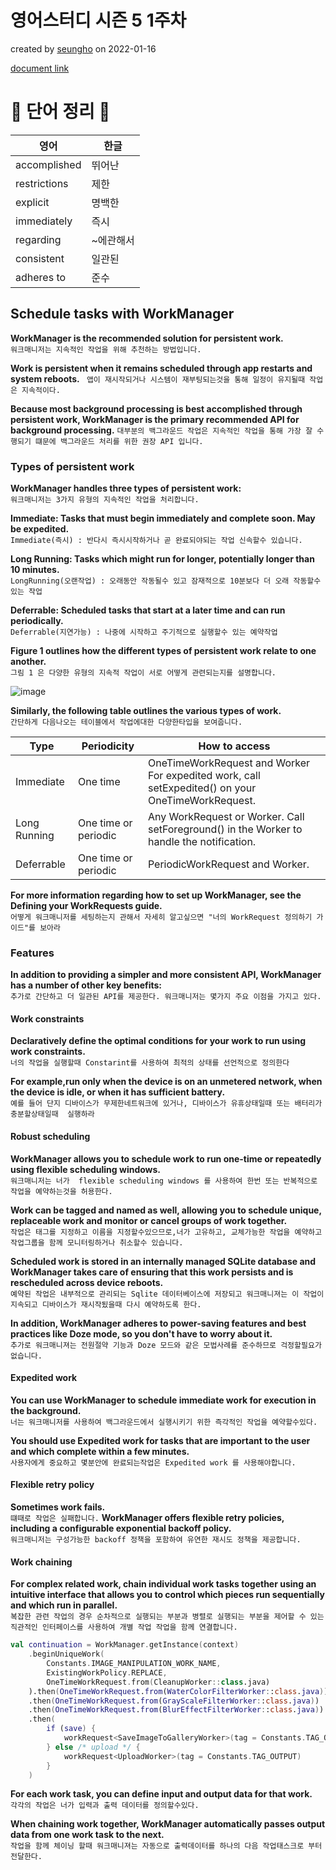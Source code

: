 # 영어스터디 시즌 5 1주차

created by [seungho](https://github.com/devaspirant0510) on 2022-01-16

[document link](https://developer.android.com/topic/libraries/architecture/workmanager)

# 📗 단어 정리 📘

|영어|한글|
|----|----|
|accomplished|뛰어난|
|restrictions|제한|
|explicit|명백한|
|immediately|즉시|
|regarding |~에관해서|
|consistent|일관된|
|adheres to|준수|

## Schedule tasks with WorkManager

__WorkManager is the recommended solution for persistent work.__  
`워크매니저는 지속적인 작업을 위해 추천하는 방법입니다.`

__Work is persistent when it remains scheduled through app restarts and system reboots.__
` 앱이 재시작되거나 시스템이 재부팅되는것을 통해 일정이 유지될때 작업은 지속적이다.`

__Because most background processing is best accomplished through persistent work, WorkManager is the primary
recommended API for background processing.__
`대부분의 백그라운드 작업은 지속적인 작업을 통해 가장 잘 수행되기 떄문에 백그라운드 처리를 위한 권장 API 입니다.`

### Types of persistent work

__WorkManager handles three types of persistent work:__  
`워크매니저는 3가지 유형의 지속적인 작업을 처리합니다.`

__Immediate: Tasks that must begin immediately and complete soon. May be expedited.__  
`Immediate(즉시) : 반다시 즉시시작하거나 곧 완료되야되는 작업 신속할수 있습니다.`

__Long Running: Tasks which might run for longer, potentially longer than 10 minutes.__  
`LongRunning(오랜작업) : 오래동안 작동될수 있고 잠재적으로 10분보다 더 오래 작동할수 있는 작업`

__Deferrable: Scheduled tasks that start at a later time and can run periodically.__  
`Deferrable(지연가능) : 나중에 시작하고 주기적으로 실행할수 있는 예약작업 `

__Figure 1 outlines how the different types of persistent work relate to one another.__  
`그림 1 은 다양한 유형의 지속적 작업이 서로 어떻게 관련되는지를 설명합니다.`

![image](https://developer.android.com/images/guide/background/workmanager_main.svg)

__Similarly, the following table outlines the various types of work.__  
`간단하게 다음나오는 테이블에서 작업에대한 다양한타입을 보여줍니다.`

|Type|Periodicity|How to access|
|-----|-----|-----|
|Immediate|One time|OneTimeWorkRequest and Worker For expedited work, call setExpedited() on your OneTimeWorkRequest.|
|Long Running|One time or periodic|Any WorkRequest or Worker. Call setForeground() in the Worker to handle the notification.|
|Deferrable    |One time or periodic    |PeriodicWorkRequest and Worker.|

__For more information regarding how to set up WorkManager, see the Defining your WorkRequests guide.__  
`어떻게 워크매니저를 세팅하는지 관해서 자세히 알고싶으면 "너의 WorkRequest 정의하기 가이드"를 보아라`

### Features

__In addition to providing a simpler and more consistent API, WorkManager has a number of other key benefits:__  
`추가로 간단하고 더 일관된 API를 제공한다. 워크매니저는 몇가지 주요 이점을 가지고 있다.`

#### Work constraints

__Declaratively define the optimal conditions for your work to run using work constraints.__   
`너의 작업을 실행할때 Constarint를 사용하여 최적의 상태를 선언적으로 정의한다`

__For example,run only when the device is on an unmetered network, when the device is idle, or when it has sufficient
battery.__   
`예를 들어 단지 디바이스가 무제한네트워크에 있거나, 디바이스가 유휴상태일때 또는 배터리가 충분할상태일때  실행하라`

#### Robust scheduling

__WorkManager allows you to schedule work to run one-time or repeatedly using flexible scheduling windows.__   
`워크매니저는 너가  flexible scheduling windows 를 사용하여 한번 또는 반복적으로 작업을 예약하는것을 허용한다.`  

__Work can be tagged and named as well, allowing you to schedule unique, replaceable work and monitor or cancel groups of work
together.__   
`작업은 태그를 지정하고 이름을 지정할수있으므로,너가 고유하고, 교체가능한 작업을 예약하고 작업그룹을 함께 모니터링하거나 취소할수 있습니다.`

__Scheduled work is stored in an internally managed SQLite database and WorkManager takes care of ensuring that this work
persists and is rescheduled across device reboots.__   
`예약된 작업은 내부적으로 관리되는 Sqlite 데이터베이스에 저장되고 워크매니져는 이 작업이 지속되고 디바이스가 재시작됬을때 다시 예약하도록 한다.`

__In addition, WorkManager adheres to power-saving features and best practices like Doze mode, so you don't have to worry
about it.__    
`추가로 워크매니져는 전원절약 기능과 Doze 모드와 같은 모법사례를 준수하므로 걱정할필요가 없습니다.`


#### Expedited work

__You can use WorkManager to schedule immediate work for execution in the background.__    
`너는 워크매니저를 사용하여 백그라운드에서 실행시키기 위한 즉각적인 작업을 예약할수있다.`

__You should use Expedited work for tasks that are important to the user and which complete within a few minutes.__  
`사용자에게 중요하고 몇분안에 완료되는작업은 Expedited work 를 사용해야합니다.`

#### Flexible retry policy 

__Sometimes work fails.__  
`떄때로 작업은 실패합니다.`
__WorkManager offers flexible retry policies, including a configurable exponential backoff policy.__  
`워크매니저는 구성가능한 backoff 정책을 포함하여 유연한 재시도 정책을 제공합니다. `

#### Work chaining

__For complex related work, chain individual work tasks together using an intuitive interface that allows you to control
which pieces run sequentially and which run in parallel.__  
`복잡한 관련 작업의 경우 순차적으로 실행되는 부분과 병렬로 실행되는 부분을 제어할 수 있는 직관적인 인터페이스를 사용하여 개별 작업 작업을 함께 연결합니다.`

```kotlin
val continuation = WorkManager.getInstance(context)
    .beginUniqueWork(
        Constants.IMAGE_MANIPULATION_WORK_NAME,
        ExistingWorkPolicy.REPLACE,
        OneTimeWorkRequest.from(CleanupWorker::class.java)
    ).then(OneTimeWorkRequest.from(WaterColorFilterWorker::class.java))
    .then(OneTimeWorkRequest.from(GrayScaleFilterWorker::class.java))
    .then(OneTimeWorkRequest.from(BlurEffectFilterWorker::class.java))
    .then(
        if (save) {
            workRequest<SaveImageToGalleryWorker>(tag = Constants.TAG_OUTPUT)
        } else /* upload */ {
            workRequest<UploadWorker>(tag = Constants.TAG_OUTPUT)
        }
    )

```
__For each work task, you can define input and output data for that work.__  
`각각의 작업은 너가 입력과 출력 데이터를 정의할수있다.  `  

__When chaining work together, WorkManager automatically passes output data from one work task to the next.__  
`작업을 함께 체이닝 할때 워크매니져는 자동으로 출력데이터를 하나의 다음 작업태스크로 부터 전달한다.`